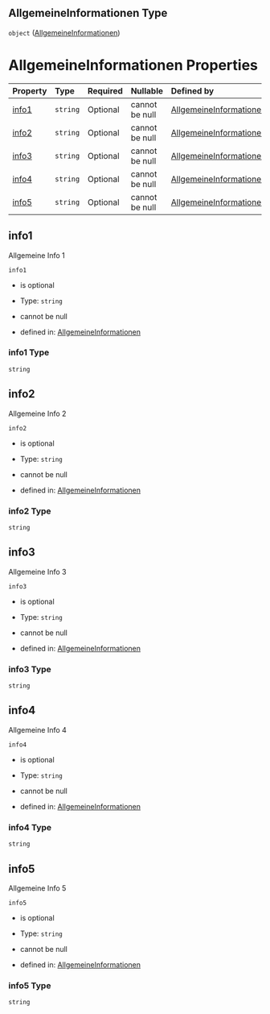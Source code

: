 ## AllgemeineInformationen Type

`object` ([AllgemeineInformationen](allgemeineinformationen.md))

# AllgemeineInformationen Properties

| Property        | Type     | Required | Nullable       | Defined by                                                                                                                                                                                                     |
| :-------------- | :------- | :------- | :------------- | :------------------------------------------------------------------------------------------------------------------------------------------------------------------------------------------------------------- |
| [info1](#info1) | `string` | Optional | cannot be null | [AllgemeineInformationen](allgemeineinformationen-properties-info1.md "https://raw.githubusercontent.com/conuti-gmbh/bo4e-schema/master/schemas/v1/com/AllgemeineInformationen.schema.json#/properties/info1") |
| [info2](#info2) | `string` | Optional | cannot be null | [AllgemeineInformationen](allgemeineinformationen-properties-info2.md "https://raw.githubusercontent.com/conuti-gmbh/bo4e-schema/master/schemas/v1/com/AllgemeineInformationen.schema.json#/properties/info2") |
| [info3](#info3) | `string` | Optional | cannot be null | [AllgemeineInformationen](allgemeineinformationen-properties-info3.md "https://raw.githubusercontent.com/conuti-gmbh/bo4e-schema/master/schemas/v1/com/AllgemeineInformationen.schema.json#/properties/info3") |
| [info4](#info4) | `string` | Optional | cannot be null | [AllgemeineInformationen](allgemeineinformationen-properties-info4.md "https://raw.githubusercontent.com/conuti-gmbh/bo4e-schema/master/schemas/v1/com/AllgemeineInformationen.schema.json#/properties/info4") |
| [info5](#info5) | `string` | Optional | cannot be null | [AllgemeineInformationen](allgemeineinformationen-properties-info5.md "https://raw.githubusercontent.com/conuti-gmbh/bo4e-schema/master/schemas/v1/com/AllgemeineInformationen.schema.json#/properties/info5") |

## info1

Allgemeine Info 1

`info1`

*   is optional

*   Type: `string`

*   cannot be null

*   defined in: [AllgemeineInformationen](allgemeineinformationen-properties-info1.md "https://raw.githubusercontent.com/conuti-gmbh/bo4e-schema/master/schemas/v1/com/AllgemeineInformationen.schema.json#/properties/info1")

### info1 Type

`string`

## info2

Allgemeine Info 2

`info2`

*   is optional

*   Type: `string`

*   cannot be null

*   defined in: [AllgemeineInformationen](allgemeineinformationen-properties-info2.md "https://raw.githubusercontent.com/conuti-gmbh/bo4e-schema/master/schemas/v1/com/AllgemeineInformationen.schema.json#/properties/info2")

### info2 Type

`string`

## info3

Allgemeine Info 3

`info3`

*   is optional

*   Type: `string`

*   cannot be null

*   defined in: [AllgemeineInformationen](allgemeineinformationen-properties-info3.md "https://raw.githubusercontent.com/conuti-gmbh/bo4e-schema/master/schemas/v1/com/AllgemeineInformationen.schema.json#/properties/info3")

### info3 Type

`string`

## info4

Allgemeine Info 4

`info4`

*   is optional

*   Type: `string`

*   cannot be null

*   defined in: [AllgemeineInformationen](allgemeineinformationen-properties-info4.md "https://raw.githubusercontent.com/conuti-gmbh/bo4e-schema/master/schemas/v1/com/AllgemeineInformationen.schema.json#/properties/info4")

### info4 Type

`string`

## info5

Allgemeine Info 5

`info5`

*   is optional

*   Type: `string`

*   cannot be null

*   defined in: [AllgemeineInformationen](allgemeineinformationen-properties-info5.md "https://raw.githubusercontent.com/conuti-gmbh/bo4e-schema/master/schemas/v1/com/AllgemeineInformationen.schema.json#/properties/info5")

### info5 Type

`string`
